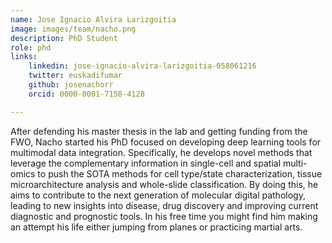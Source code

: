 ```yaml
---
name: Jose Ignacio Alvira Larizgoitia
image: images/team/nacho.png
description: PhD Student
role: phd
links:
    linkedin: jose-ignacio-alvira-larizgoitia-058061216
    twitter: euskadifumar
    github: josenachorr
    orcid: 0000-0001-7158-4128

---
```

After defending his master thesis in the lab and getting funding from the FWO, Nacho started his PhD focused on developing deep learning tools for multimodal data integration. Specifically, he develops novel methods that leverage the complementary information in single-cell  and spatial multi-omics to push the SOTA methods for cell type/state characterization, tissue microarchitecture analysis and whole-slide classification. By doing this, he aims to contribute to the next generation of molecular digital pathology, leading to new insights into disease, drug discovery and improving current diagnostic and prognostic tools. In his free time you might find him making an attempt his life either jumping from planes or practicing martial arts.

